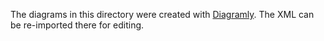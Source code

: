 The diagrams in this directory were created with
[Diagramly](https://www.draw.io/). The XML can be re-imported there for editing.
